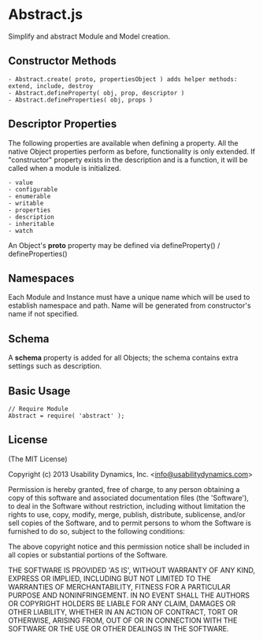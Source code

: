 # Abstract.js
Simplify and abstract Module and Model creation.

## Constructor Methods

    - Abstract.create( proto, propertiesObject ) adds helper methods: extend, include, destroy
    - Abstract.defineProperty( obj, prop, descriptor )
    - Abstract.defineProperties( obj, props )

## Descriptor Properties
The following properties are available when defining a property.
All the native Object properties perform as before, functionality is only extended.
If "constructor" property exists in the description and is a function, it will be called when a module is initialized.

    - value
    - configurable
    - enumerable
    - writable
    - properties
    - description
    - inheritable
    - watch

An Object's __proto__ property may be defined via defineProperty() / defineProperties()

## Namespaces
Each Module and Instance must have a unique name which will be used to establish namespace and path. Name will be generated from constructor's name if not specified.

## Schema
A __schema__ property is added for all Objects; the schema contains extra settings such as description.

## Basic Usage

    // Require Module
    Abstract = require( 'abstract' );

## License

(The MIT License)

Copyright (c) 2013 Usability Dynamics, Inc. &lt;info@usabilitydynamics.com&gt;

Permission is hereby granted, free of charge, to any person obtaining
a copy of this software and associated documentation files (the
'Software'), to deal in the Software without restriction, including
without limitation the rights to use, copy, modify, merge, publish,
distribute, sublicense, and/or sell copies of the Software, and to
permit persons to whom the Software is furnished to do so, subject to
the following conditions:

The above copyright notice and this permission notice shall be
included in all copies or substantial portions of the Software.

THE SOFTWARE IS PROVIDED 'AS IS', WITHOUT WARRANTY OF ANY KIND,
EXPRESS OR IMPLIED, INCLUDING BUT NOT LIMITED TO THE WARRANTIES OF
MERCHANTABILITY, FITNESS FOR A PARTICULAR PURPOSE AND NONINFRINGEMENT.
IN NO EVENT SHALL THE AUTHORS OR COPYRIGHT HOLDERS BE LIABLE FOR ANY
CLAIM, DAMAGES OR OTHER LIABILITY, WHETHER IN AN ACTION OF CONTRACT,
TORT OR OTHERWISE, ARISING FROM, OUT OF OR IN CONNECTION WITH THE
SOFTWARE OR THE USE OR OTHER DEALINGS IN THE SOFTWARE.
